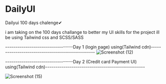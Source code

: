 # DailyUI
Dailyui 100 days chalenge✔

i am taking on the 100 days challange to better my UI skills
 for the project ill be using Tailwind css and SCSS/SASS
 
 
 ----------------------------------Day 1 (login page) using(Tailwind cdn)--------------------------------------------------
![Screenshot (12)](https://user-images.githubusercontent.com/97788659/212324293-609b9ddc-ecc4-4aae-a773-637cac3eebfd.png)


 ----------------------------------Day 2 (Credit card Payment UI) using(Tailwind cdn)--------------------------------------------------
 
 ![Screenshot (15)](https://user-images.githubusercontent.com/97788659/212471964-e7e49e18-e967-4178-9eb9-ba4e2916425c.png)

